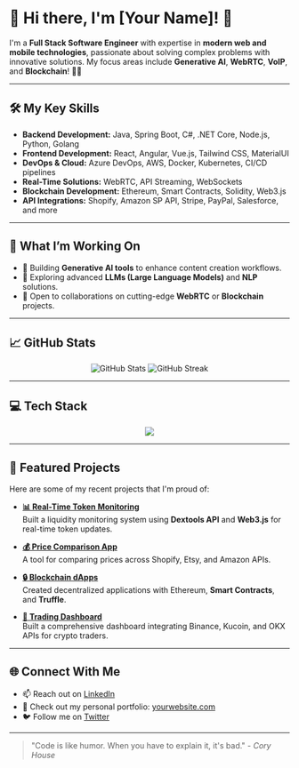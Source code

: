 # 🚀 Hi there, I'm [Your Name]! 👋

I'm a **Full Stack Software Engineer** with expertise in **modern web and mobile technologies**, passionate about solving complex problems with innovative solutions. My focus areas include **Generative AI**, **WebRTC**, **VoIP**, and **Blockchain**! 🤖✨

---

## 🛠️ My Key Skills
- **Backend Development:** Java, Spring Boot, C#, .NET Core, Node.js, Python, Golang
- **Frontend Development:** React, Angular, Vue.js, Tailwind CSS, MaterialUI
- **DevOps & Cloud:** Azure DevOps, AWS, Docker, Kubernetes, CI/CD pipelines
- **Real-Time Solutions:** WebRTC, API Streaming, WebSockets
- **Blockchain Development:** Ethereum, Smart Contracts, Solidity, Web3.js
- **API Integrations:** Shopify, Amazon SP API, Stripe, PayPal, Salesforce, and more

---

## 🌟 What I’m Working On
- 🔭 Building **Generative AI tools** to enhance content creation workflows.
- 🌱 Exploring advanced **LLMs (Large Language Models)** and **NLP** solutions.
- 🤝 Open to collaborations on cutting-edge **WebRTC** or **Blockchain** projects.

---

## 📈 GitHub Stats
<p align="center">
  <img src="https://github-readme-stats.vercel.app/api?username=yourusername&show_icons=true&theme=radical" alt="GitHub Stats" />
  <img src="https://github-readme-streak-stats.herokuapp.com/?user=yourusername&theme=radical" alt="GitHub Streak" />
</p>

---

## 💻 Tech Stack
<p align="center">
  <img src="https://skillicons.dev/icons?i=html,css,js,ts,react,vue,angular,nodejs,python,java,docker,kubernetes,aws,azure,solidity,graphql,postgres,mongodb" />
</p>

---

## 🚀 Featured Projects
Here are some of my recent projects that I'm proud of:

- **[📊 Real-Time Token Monitoring](https://github.com/yourusername/project-link)**  
  Built a liquidity monitoring system using **Dextools API** and **Web3.js** for real-time token updates.

- **[💰 Price Comparison App](https://github.com/yourusername/project-link)**  
  A tool for comparing prices across Shopify, Etsy, and Amazon APIs.

- **[🔒 Blockchain dApps](https://github.com/yourusername/project-link)**  
  Created decentralized applications with Ethereum, **Smart Contracts**, and **Truffle**.

- **[📲 Trading Dashboard](https://github.com/yourusername/project-link)**  
  Built a comprehensive dashboard integrating Binance, Kucoin, and OKX APIs for crypto traders.

---

## 🌐 Connect With Me
- 📫 Reach out on [LinkedIn](https://linkedin.com/in/yourusername)
- 🌟 Check out my personal portfolio: [yourwebsite.com](https://yourwebsite.com)
- 🐦 Follow me on [Twitter](https://twitter.com/yourusername)

---

> "Code is like humor. When you have to explain it, it's bad." - *Cory House*
